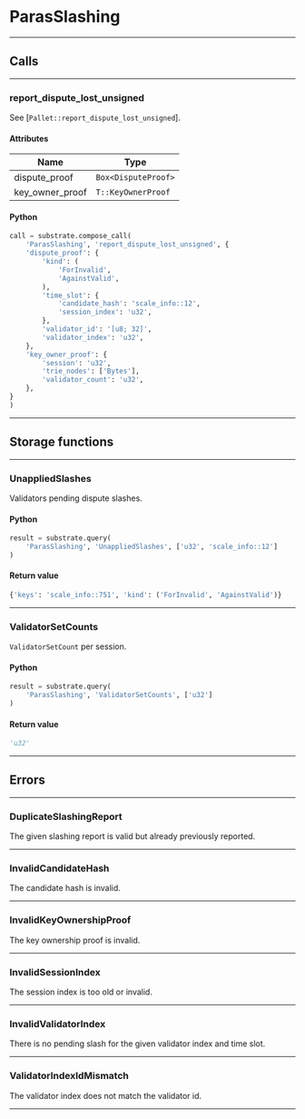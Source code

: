 
# ParasSlashing

---------
## Calls

---------
### report_dispute_lost_unsigned
See [`Pallet::report_dispute_lost_unsigned`].
#### Attributes
| Name | Type |
| -------- | -------- | 
| dispute_proof | `Box<DisputeProof>` | 
| key_owner_proof | `T::KeyOwnerProof` | 

#### Python
```python
call = substrate.compose_call(
    'ParasSlashing', 'report_dispute_lost_unsigned', {
    'dispute_proof': {
        'kind': (
            'ForInvalid',
            'AgainstValid',
        ),
        'time_slot': {
            'candidate_hash': 'scale_info::12',
            'session_index': 'u32',
        },
        'validator_id': '[u8; 32]',
        'validator_index': 'u32',
    },
    'key_owner_proof': {
        'session': 'u32',
        'trie_nodes': ['Bytes'],
        'validator_count': 'u32',
    },
}
)
```

---------
## Storage functions

---------
### UnappliedSlashes
 Validators pending dispute slashes.

#### Python
```python
result = substrate.query(
    'ParasSlashing', 'UnappliedSlashes', ['u32', 'scale_info::12']
)
```

#### Return value
```python
{'keys': 'scale_info::751', 'kind': ('ForInvalid', 'AgainstValid')}
```
---------
### ValidatorSetCounts
 `ValidatorSetCount` per session.

#### Python
```python
result = substrate.query(
    'ParasSlashing', 'ValidatorSetCounts', ['u32']
)
```

#### Return value
```python
'u32'
```
---------
## Errors

---------
### DuplicateSlashingReport
The given slashing report is valid but already previously reported.

---------
### InvalidCandidateHash
The candidate hash is invalid.

---------
### InvalidKeyOwnershipProof
The key ownership proof is invalid.

---------
### InvalidSessionIndex
The session index is too old or invalid.

---------
### InvalidValidatorIndex
There is no pending slash for the given validator index and time
slot.

---------
### ValidatorIndexIdMismatch
The validator index does not match the validator id.

---------